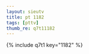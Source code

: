 ```yaml
--- 
layout: sieutv
title: pt 1182
tags: [pttv]
thumb_re: q7t11182
---
```

{% include q7t1 key="1182" %} 
